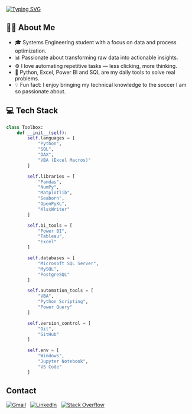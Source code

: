 <a href="https://git.io/typing-svg"><img src="https://readme-typing-svg.herokuapp.com?font=Zen+Dots&size=40&duration=5050&pause=1000&color=139EFF&center=true&vCenter=true&width=1050&lines=Hi!+I'm+Matias+Lopez;Data+Analitycs;Python;Automatization" alt="Typing SVG" /></a>

## 🙋🏻 About Me 
<ul>
  <li>🎓 Systems Engineering student with a focus on data and process optimization.</li>
  <li>📊 Passionate about transforming raw data into actionable insights.</li>
  <li>⚙️ I love automating repetitive tasks — less clicking, more thinking.</li>
  <li>🐍 Python, Excel, Power BI and SQL are my daily tools to solve real problems.</li>
  <li>💡 Fun fact: I enjoy bringing my technical knowledge to the soccer I am so passionate about.</li>
</ul>

## 💻 Tech Stack
```python
class Toolbox:
    def __init__(self):
        self.languages = [
            "Python", 
            "SQL", 
            "DAX", 
            "VBA (Excel Macros)"
        ]

        self.libraries = [
            "Pandas",
            "NumPy",
            "Matplotlib",
            "Seaborn",
            "OpenPyXL",
            "XlsxWriter"
        ]

        self.bi_tools = [
            "Power BI",
            "Tableau",
            "Excel"
        ]

        self.databases = [
            "Microsoft SQL Server",
            "MySQL",
            "PostgreSQL"
        ]

        self.automation_tools = [
            "VBA",
            "Python Scripting",
            "Power Query"
        ]

        self.version_control = [
            "Git",
            "GitHub"
        ]

        self.env = [
            "Windows",
            "Jupyter Notebook",
            "VS Code"
        ]

```
## Contact
[![Gmail](https://img.shields.io/badge/Gmail-D14836?style=for-the-badge&logo=gmail&logoColor=white)](mailto:mmlopeznunez@gmail.com)
&nbsp;
[![LinkedIn](https://img.shields.io/badge/LinkedIn-0077B5?style=for-the-badge&logo=linkedin&logoColor=white)](https://www.linkedin.com/in/lopez-matias/)
&nbsp;
[![Stack Overflow](https://img.shields.io/badge/Stack%20Overflow-FE7A16?style=for-the-badge&logo=stack-overflow&logoColor=white)](https://stackoverflow.com/users/lopezmatu22)

